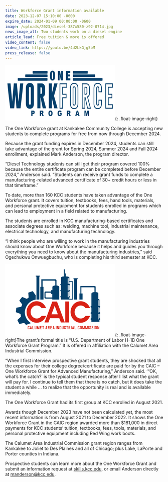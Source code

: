 ```yaml
---
title: Workforce Grant information available
date: 2023-12-07 15:10:00 -0600
expire_date: 2024-01-09 00:00:00 -0600
image: /uploads/2023/diesel-387x580-z92-0714.jpg
news_image_alt: Two students work on a diesel engine
article_lead: Free tuition & more is offered
video_content: false
video_link: https://youtu.be/4d2LkGjg5bM
press_release: false
---
```

![](/uploads/2022/logo-oneworkforce-blue-350x175.png){: .float-image-right}

The One Workforce grant at Kankakee Community College is accepting new students to complete programs for free from now through December 2024.

Because the grant funding expires in December 2024, students can still take advantage of the grant for Spring 2024, Summer 2024 and Fall 2024 enrollment, explained Mark Anderson, the program director.

“Diesel Technology students can still get their program covered 100% because the entire certificate program can be completed before December 2024,” Anderson said. “Students can receive grant funds to complete a manufacturing-related advanced certificate of 30+ credit hours or less in that timeframe.”

To date, more than 160 KCC students have taken advantage of the One Workforce grant. It covers tuition, textbooks, fees, hand tools, materials, and personal protective equipment for students enrolled in programs which can lead to employment in a field related to manufacturing.

The students are enrolled in KCC manufacturing-based certificates and associate degrees such as: welding, machine tool, industrial maintenance, electrical technology, and manufacturing technology.

“I think people who are willing to work in the manufacturing industries should know about One Workforce because it helps and guides you through everything you need to know about the manufacturing industries,” said Ogechukwu Onwuegbuchu, who is completing his third semester at KCC.

![](/uploads/2022/calumet-industrial-caic-logo350x230.png){: .float-image-right}The grant’s formal title is “U.S. Department of Labor H-1B One Workforce Grant Program.” It is offered in affiliation with the Calumet Area Industrial Commission.

“When I first interview prospective grant students, they are shocked that all the expenses for their college degree/certificate are paid for by the CAIC – One Workforce Grant for Advanced Manufacturing,” Anderson said. ‘“OK, what’s the catch?’ is the typical student response after I list what the grant will pay for. I continue to tell them that there is no catch, but it does take the student a while … to realize that the opportunity is real and is available immediately.

The One Workforce Grant had its first group at KCC enrolled in August 2021.

Awards though December 2023 have not been calculated yet, the most recent information is from August 2021 to December 2022. It shows the One Workforce Grant in the CAIC region awarded more than $181,000 in direct payments for KCC students’ tuition, textbooks, fees, tools, materials, and personal protective equipment including Red Wing work boots.

The Calumet Area Industrial Commission grant region ranges from Kankakee to Joliet to Des Plaines and all of Chicago; plus Lake, LaPorte and Porter counties in Indiana.

Prospective students can learn more about the One Workforce Grant and submit an information request at&nbsp;[skills.kcc.edu](http://skills.kcc.edu/), or email Anderson directly at&nbsp;[manderson@kcc.edu](mailto:manderson@kcc.edu).